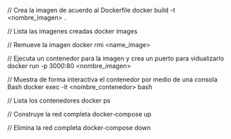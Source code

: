 // Crea la imagen de acuerdo al Dockerfile
docker build -t <nombre_imagen> .

// Lista las imagenes creadas
docker images

// Remueve la imagen
docker rmi <name_image>
 
// Ejecuta un contenedor para la imagen y crea un puerto para vidualizarlo   
docker run -p 3000:80 <nombre_imagen>

// Muestra de forma interactiva el contenedor por medio de una consola Bash
docker exec -it <nombre_contenedor> bash

// Lista los contenedores
docker ps

// Construye la red completa 
docker-compose up

// Elimina la red completa
docker-compose down